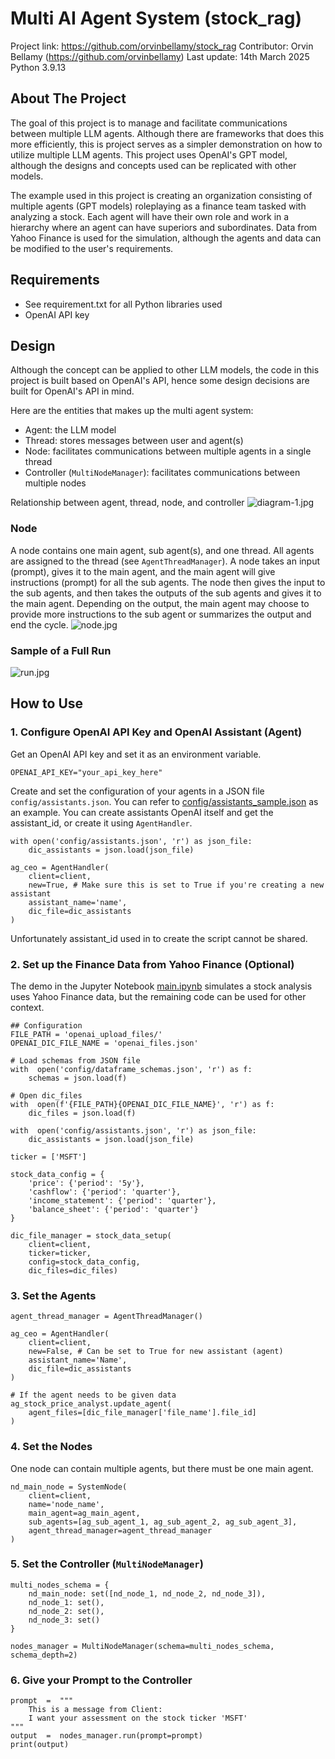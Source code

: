 # Multi AI Agent System (stock_rag)

Project link: https://github.com/orvinbellamy/stock_rag
Contributor: Orvin Bellamy (https://github.com/orvinbellamy)
Last update: 14th March 2025
Python 3.9.13

## About The Project

The goal of this project is to manage and facilitate communications between multiple LLM agents. Although there are frameworks that does this more efficiently, this is project serves as a simpler demonstration on how to utilize multiple LLM agents. This project uses OpenAI's GPT model, although the designs and concepts used can be replicated with other models.

The example used in this project is creating an organization consisting of multiple agents (GPT models) roleplaying as a finance team tasked with analyzing a stock. Each agent will have their own role and work in a hierarchy where an agent can have superiors and subordinates. Data from Yahoo Finance is used for the simulation, although the agents and data can be modified to the user's requirements.
## Requirements

 - See requirement.txt for all Python libraries used
 - OpenAI API key

## Design

Although the concept can be applied to other LLM models, the code in this project is built based on OpenAI's API, hence some design decisions are built for OpenAI's API in mind.

Here are the entities that makes up the multi agent system:

 - Agent: the LLM model
 - Thread: stores messages between user and agent(s)
 - Node: facilitates communications between multiple agents in a single thread
 - Controller (`MultiNodeManager`): facilitates communications between multiple nodes

Relationship between agent, thread, node, and controller
![diagram-1.jpg](https://i.postimg.cc/PrSxTcTz/diagram-1.jpg)

### Node
A node contains one main agent, sub agent(s), and one thread. All agents are assigned to the thread (see `AgentThreadManager`). A node takes an input (prompt), gives it to the main agent, and the main agent will give instructions (prompt) for all the sub agents. The node then gives the input to the sub agents, and then takes the outputs of the sub agents and gives it to the main agent. Depending on the output, the main agent may choose to provide more instructions to the sub agent or summarizes the output and end the cycle.
![node.jpg](https://i.postimg.cc/zXfLbWDr/node.jpg)

### Sample of a Full Run

![run.jpg](https://i.postimg.cc/3xcb5gNJ/run.jpg)

## How to Use

### 1. Configure OpenAI API Key and OpenAI Assistant (Agent)

Get an OpenAI API key and set it as an environment variable.

```
OPENAI_API_KEY="your_api_key_here"
```
Create and set the configuration of your agents in a JSON file `config/assistants.json`. You can refer to [config/assistants_sample.json](https://github.com/orvinbellamy/stock_rag/blob/main/config/assistants_sample.json) as an example. You can create assistants OpenAI itself and get the assistant_id, or create it using `AgentHandler`.

    
    with open('config/assistants.json', 'r') as json_file:
	    dic_assistants = json.load(json_file)
    
    ag_ceo = AgentHandler(
	    client=client,
	    new=True, # Make sure this is set to True if you're creating a new assistant
	    assistant_name='name',
	    dic_file=dic_assistants
	)
Unfortunately assistant_id used in to create the script cannot be shared. 

### 2. Set up the Finance Data from Yahoo Finance (Optional)
The demo in the Jupyter Notebook [main.ipynb](https://github.com/orvinbellamy/stock_rag/blob/main/main.ipynb) simulates a stock analysis uses Yahoo Finance data, but the remaining code can be used for other context.

```
## Configuration
FILE_PATH = 'openai_upload_files/'
OPENAI_DIC_FILE_NAME = 'openai_files.json'

# Load schemas from JSON file
with  open('config/dataframe_schemas.json', 'r') as f:
	schemas = json.load(f)

# Open dic_files
with  open(f'{FILE_PATH}{OPENAI_DIC_FILE_NAME}', 'r') as f:
	dic_files = json.load(f)

with  open('config/assistants.json', 'r') as json_file:
	dic_assistants = json.load(json_file)

ticker = ['MSFT']

stock_data_config = {
	'price': {'period': '5y'},
	'cashflow': {'period': 'quarter'},
	'income_statement': {'period': 'quarter'},
	'balance_sheet': {'period': 'quarter'}
}

dic_file_manager = stock_data_setup(
	client=client, 
	ticker=ticker, 
	config=stock_data_config,
	dic_files=dic_files)
```
### 3. Set the Agents
```
agent_thread_manager = AgentThreadManager()

ag_ceo = AgentHandler(
	client=client,
	new=False, # Can be set to True for new assistant (agent)
	assistant_name='Name',
	dic_file=dic_assistants
)

# If the agent needs to be given data
ag_stock_price_analyst.update_agent(
	agent_files=[dic_file_manager['file_name'].file_id]
)
```
### 4. Set the Nodes
One node can contain multiple agents, but there must be one main agent.
```
nd_main_node = SystemNode(
	client=client,
	name='node_name',
	main_agent=ag_main_agent,
	sub_agents=[ag_sub_agent_1, ag_sub_agent_2, ag_sub_agent_3],
	agent_thread_manager=agent_thread_manager
)
```
### 5. Set the Controller (`MultiNodeManager`)
```
multi_nodes_schema = {
	nd_main_node: set([nd_node_1, nd_node_2, nd_node_3]),
	nd_node_1: set(),
	nd_node_2: set(),
	nd_node_3: set()
}

nodes_manager = MultiNodeManager(schema=multi_nodes_schema, schema_depth=2)
```
### 6. Give your Prompt to the Controller
```
prompt  =  """
	This is a message from Client:
	I want your assessment on the stock ticker 'MSFT'
"""
output  =  nodes_manager.run(prompt=prompt)
print(output)
```